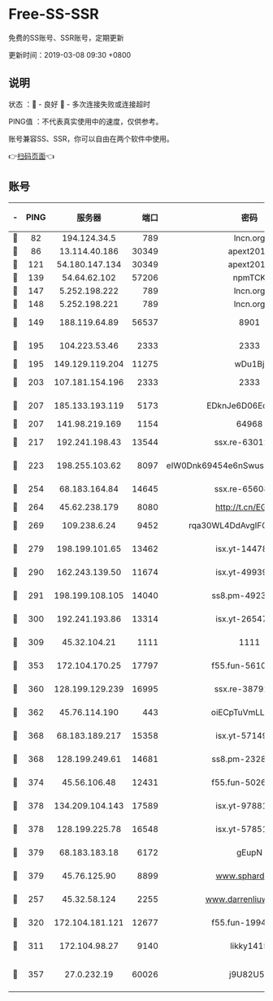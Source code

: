 # Free-SS-SSR

免费的SS账号、SSR账号，定期更新

更新时间：2019-03-08 09:30 +0800

## 说明

状态     ：🙂 - 良好 🙁 - 多次连接失败或连接超时

PING值   ：不代表真实使用中的速度，仅供参考。

账号兼容SS、SSR，你可以自由在两个软件中使用。

👉[扫码页面](https://liesauer.github.io/Free-SS-SSR/)👈

## 账号

|-|PING|服务器|端口|密码|加密方式|区域|
|:----:|:----:|:-----:|-----:|:----:|:----:|:----:|
|🙂|82|194.124.34.5|789|lncn.org|rc4|JP|
|🙂|86|13.114.40.186|30349|apext2019|chacha20|JP|
|🙂|121|54.180.147.134|30349|apext2019|chacha20|KR|
|🙂|139|54.64.62.102|57206|npmTCK|rc4-md5|JP|
|🙂|147|5.252.198.222|789|lncn.org|rc4|JP|
|🙂|148|5.252.198.221|789|lncn.org|rc4|JP|
|🙂|149|188.119.64.89|56537|8901|aes-256-cfb|RU|
|🙂|195|104.223.53.46|2333|2333|aes-256-cfb|US|
|🙂|195|149.129.119.204|11275|wDu1Bj|rc4-md5|HK|
|🙂|203|107.181.154.196|2333|2333|aes-256-cfb|US|
|🙂|207|185.133.193.119|5173|EDknJe6D06EoWDaw|aes-256-cfb|US|
|🙂|207|141.98.219.169|1154|64968|chacha20|US|
|🙂|217|192.241.198.43|13544|ssx.re-63012988|aes-256-cfb|US|
|🙂|223|198.255.103.62|8097|eIW0Dnk69454e6nSwuspv9DmS201tQ0D|aes-256-cfb|US|
|🙂|254|68.183.164.84|14645|ssx.re-65608232|aes-256-cfb|US|
|🙂|264|45.62.238.179|8080|http://t.cn/EGJIyrl|rc4-md5|CA|
|🙂|269|109.238.6.24|9452|rqa30WL4DdAvgIFG6Fs3znzTa|aes-256-cfb|FR|
|🙂|279|198.199.101.65|13462|isx.yt-14478086|aes-256-cfb|US|
|🙂|290|162.243.139.50|11674|isx.yt-49939991|aes-256-cfb|US|
|🙂|291|198.199.108.105|14040|ss8.pm-49239037|aes-256-cfb|US|
|🙂|300|192.241.193.86|13314|isx.yt-26547627|aes-256-cfb|US|
|🙂|309|45.32.104.21|1111|1111|aes-256-cfb|SG|
|🙂|353|172.104.170.25|17797|f55.fun-56102907|aes-256-cfb|SG|
|🙂|360|128.199.129.239|16995|ssx.re-38792926|aes-256-cfb|SG|
|🙂|362|45.76.114.190|443|oiECpTuVmLLxk4Ts|aes-256-cfb|AU|
|🙂|368|68.183.189.217|15358|isx.yt-57149233|aes-256-cfb|SG|
|🙂|368|128.199.249.61|14681|ss8.pm-23285637|aes-256-cfb|SG|
|🙂|374|45.56.106.48|12431|f55.fun-50265389|aes-256-cfb|US|
|🙂|378|134.209.104.143|17589|isx.yt-97881825|aes-256-cfb|SG|
|🙂|378|128.199.225.78|16548|isx.yt-57851820|aes-256-cfb|SG|
|🙂|379|68.183.183.18|6172|gEupN|aes-256-cfb|SG|
|🙂|379|45.76.125.90|8899|www.sphard.com|aes-256-cfb|AU|
|🙂|257|45.32.58.124|2255|www.darrenliuwei.com|aes-256-cfb|JP|
|🙂|320|172.104.181.121|12677|f55.fun-19942121|aes-256-cfb|SG|
|🙁|311|172.104.98.27|9140|likky1415|aes-256-cfb|JP|
|🙁|357|27.0.232.19|60026|j9U82U53|xchacha20-ietf-poly1305|HK|
